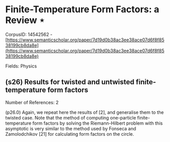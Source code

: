 # Finite-Temperature Form Factors: a Review ⋆

CorpusID: 14542562 - [https://www.semanticscholar.org/paper/7d19d0b38ac3ee38ace07d6f8f8538199cb8da8e](https://www.semanticscholar.org/paper/7d19d0b38ac3ee38ace07d6f8f8538199cb8da8e)

Fields: Physics

## (s26) Results for twisted and untwisted finite-temperature form factors
Number of References: 2

(p26.0) Again, we repeat here the results of [2], and generalise them to the twisted case. Note that the method of computing one-particle finite-temperature form factors by solving the Riemann-Hilbert problem with this asymptotic is very similar to the method used by Fonseca and Zamolodchikov [21] for calculating form factors on the circle.
